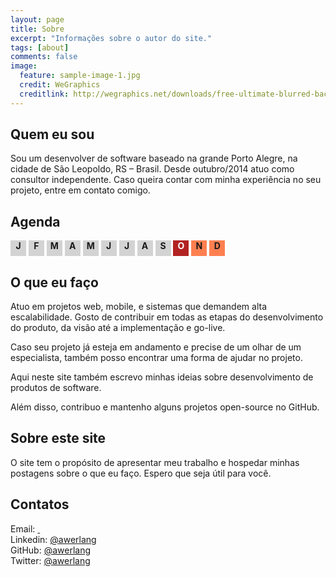 ```yaml
---
layout: page
title: Sobre
excerpt: "Informações sobre o autor do site."
tags: [about]
comments: false
image:
  feature: sample-image-1.jpg
  credit: WeGraphics
  creditlink: http://wegraphics.net/downloads/free-ultimate-blurred-background-pack/
---
```


## Quem eu sou

Sou um desenvolver de software baseado na grande Porto Alegre, na cidade de São Leopoldo, RS &ndash; Brasil.
Desde outubro/2014 atuo como consultor independente. Caso queira contar com minha experiência no seu projeto,
entre em contato comigo.

## Agenda

<div>
  <style>
    .agenda {
        position: relative;
        width: 25px;
        height: 25px;
        display: inline-block;
        background-color: lightgray;
        text-align: center;
        vertical-align: middle;
        font-weight: bold;
        cursor: default;
    }
    
    .agenda.current {
        border: solid 3px black;
    }
    
    .agenda.limited {
        background-color: coral;
    }
    
    .agenda.available {
        background-color: chartreuse;
    }
    
    .agenda.blocked {
        background-color: firebrick;
        color: white;
    }
    
    .agenda:hover::after {
        position: absolute;
        top: 30px;
        left: 0px;
        padding: 2px;
    }
    
    .agenda.limited:hover::after {
        content: "Parcial";
        background-color: coral;
    }
    
    .agenda.available:hover::after {
        content: "Disponível";
        background-color: chartreuse;
    }
    
    .agenda.blocked:hover::after {
        content: "Indisponível";
        background-color: firebrick;
        color: white;
    }
  </style>
  <div class="agenda">J</div>
  <div class="agenda">F</div>
  <div class="agenda">M</div>
  <div class="agenda">A</div>
  <div class="agenda">M</div>
  <div class="agenda">J</div>
  <div class="agenda">J</div>
  <div class="agenda">A</div>
  <div class="agenda">S</div>
  <div class="agenda blocked">O</div>
  <div class="agenda limited">N</div>
  <div class="agenda limited">D</div>
  
  <script type="text/javascript">
    var agenda = document.querySelectorAll('.agenda'),
        mesAtual = new Date().getMonth();
        
    Array.prototype.slice.call(agenda, 0, mesAtual).forEach(function (item) {
        item.className = 'agenda';
    });
    agenda[mesAtual].classList.add('current');
  </script>
</div>

## O que eu faço

Atuo em projetos web, mobile, e sistemas que demandem alta escalabilidade.
Gosto de contribuir em todas as etapas do desenvolvimento do produto, da visão até a implementação e
go-live.

Caso seu projeto já esteja em andamento e precise de um olhar de um especialista, também posso encontrar
uma forma de ajudar no projeto.

Aqui neste site também escrevo minhas ideias sobre desenvolvimento de produtos de software.

Além disso, contribuo e mantenho alguns projetos open-source no GitHub.

## Sobre este site

O site tem o propósito de apresentar meu trabalho e hospedar minhas postagens sobre o que eu faço.
Espero que seja útil para você.

## Contatos

<script type="text/javascript">
  function revealEmail() {
    var el = document.querySelector('.email a');
    var email = ["andre", "@", "werlangtecnologia", ".com", ".br"].join("");
    el.href = "mailto:" + email;
    el.textContent = email;
    
    document.removeEventListener('scroll', revealEmail);
  }
  
  document.addEventListener('scroll', revealEmail);
</script>
<i class="fa fa-envelope-o"></i><span class="email"> Email: <a href="mail@domain.com.br">&nbsp;</a> </span><br>
<i class="fa fa-linkedin"></i> Linkedin: [@awerlang](https://www.linkedin.com/in/awerlang) <br>
<i class="fa fa-github"></i> GitHub: [@awerlang](https://github.com/awerlang) <br>
<i class="fa fa-twitter"></i> Twitter: [@awerlang](https://twitter.com/awerlang) <br>
